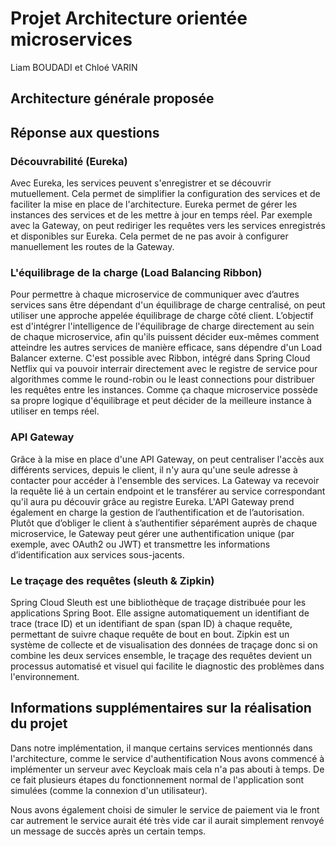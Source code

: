 # Projet Architecture orientée microservices
Liam BOUDADI et Chloé VARIN

## Architecture générale proposée
## Réponse aux questions 

### Découvrabilité (Eureka)
Avec Eureka, les services peuvent s'enregistrer et se découvrir mutuellement. Cela permet de simplifier la configuration 
des services et de faciliter la mise en place de l'architecture. Eureka permet de gérer les instances des services et de 
les mettre à jour en temps réel.
Par exemple avec la Gateway, on peut rediriger les requêtes vers les services enregistrés et disponibles sur Eureka. 
Cela permet de ne pas avoir à configurer manuellement les routes de la Gateway.

### L'équilibrage de la charge (Load Balancing Ribbon)
Pour permettre à chaque microservice de communiquer avec d’autres services sans être dépendant d'un équilibrage de charge 
centralisé, on peut utiliser une approche appelée équilibrage de charge côté client. L’objectif est d'intégrer l'intelligence 
de l'équilibrage de charge directement au sein de chaque microservice, afin qu'ils puissent décider eux-mêmes comment atteindre 
les autres services de manière efficace, sans dépendre d'un Load Balancer externe.
C'est possible avec Ribbon, intégré dans Spring Cloud Netflix qui va pouvoir interrair directement avec le registre de service 
pour algorithmes comme le round-robin ou le least connections pour distribuer les requêtes entre les instances.
Comme ça chaque microservice possède sa propre logique d'équilibrage et peut décider de la meilleure instance à utiliser en temps réel.

### API Gateway
Grâce à la mise en place d'une API Gateway, on peut centraliser l'accès aux différents services, depuis le client, il n'y aura 
qu'une seule adresse à contacter pour accéder à l'ensemble des services. La Gateway va recevoir la requête lié à un certain endpoint
et le transférer au service correspondant qu'il aura pu découvir grâce au registre Eureka.
L'API Gateway prend également en charge la gestion de l’authentification et de l’autorisation. Plutôt que d’obliger le client à 
s’authentifier séparément auprès de chaque microservice, le Gateway peut gérer une authentification unique (par exemple, 
avec OAuth2 ou JWT) et transmettre les informations d’identification aux services sous-jacents. 

### Le traçage des requêtes (sleuth & Zipkin)
Spring Cloud Sleuth est une bibliothèque de traçage distribuée pour les applications Spring Boot. Elle assigne automatiquement
un identifiant de trace (trace ID) et un identifiant de span (span ID) à chaque requête, permettant de suivre chaque requête de 
bout en bout. Zipkin est un système de collecte et de visualisation des données de traçage donc si on combine les deux services
ensemble, le traçage des requêtes devient un processus automatisé et visuel qui facilite le diagnostic des problèmes dans l'environnement.

## Informations supplémentaires sur la réalisation du projet

Dans notre implémentation, il manque certains services mentionnés dans l'architecture, comme le service d'authentification
Nous avons commencé à implémenter un serveur avec Keycloak mais cela n'a pas abouti à temps.
De ce fait plusieurs étapes du fonctionnement normal de l'application sont simulées (comme la connexion d'un utilisateur).

Nous avons également choisi de simuler le service de paiement via le front car autrement le service aurait été très vide car
il aurait simplement renvoyé un message de succès après un certain temps.